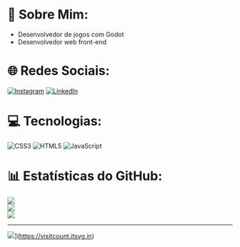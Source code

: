 # 💫 Sobre Mim:
- Desenvolvedor de jogos com Godot
- Desenvolvedor web front-end

# 🌐 Redes Sociais:
[![Instagram](https://img.shields.io/badge/Instagram-%23E4405F.svg?logo=Instagram&logoColor=white)](https://instagram.com/lynkoncosta) [![LinkedIn](https://img.shields.io/badge/LinkedIn-%230077B5.svg?logo=linkedin&logoColor=white)](https://linkedin.com/in/lynkon-costa-059032343) 

# 💻 Tecnologias:
![CSS3](https://img.shields.io/badge/css3-%231572B6.svg?style=for-the-badge&logo=css3&logoColor=white)
![HTML5](https://img.shields.io/badge/html5-%23E34F26.svg?style=for-the-badge&logo=html5&logoColor=white)
![JavaScript](https://img.shields.io/badge/javascript-%23323330.svg?style=for-the-badge&logo=javascript&logoColor=%23F7DF1E)
# 📊 Estatísticas do GitHub:
![](https://github-readme-stats.vercel.app/api?username=Lynkote&theme=nightowl&hide_border=false&include_all_commits=false&count_private=false)<br/>
![](https://nirzak-streak-stats.vercel.app/?user=Lynkote&theme=nightowl&hide_border=false)<br/>
![](https://github-readme-stats.vercel.app/api/top-langs/?username=Lynkote&theme=nightowl&hide_border=false&include_all_commits=false&count_private=false&layout=compact)

---
![](https://visitcount.itsvg.in/api?id=Lynkote&icon=0&color=0)](https://visitcount.itsvg.in)

<!-- Proudly created with GPRM ( https://gprm.itsvg.in ) -->
